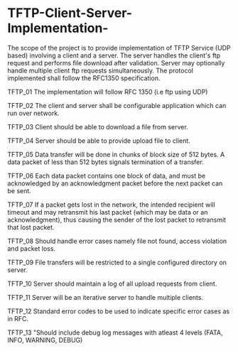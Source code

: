 # TFTP-Client-Server-Implementation-
The scope of the project is to provide implementation of TFTP Service (UDP based) involving a client and a server. The server handles the client's ftp request and performs file download after validation. Server may optionally handle multiple client ftp requests simultaneously. The protocol implemented shall follow the RFC1350 specification.

TFTP_01	The implementation will follow RFC 1350 (i.e ftp using UDP)	

TFTP_02	The client and server shall be configurable application which can run over network.

TFTP_03	Client should be able to download a file from server.

TFTP_04	Server should be able to provide upload file to client.

TFTP_05	Data transfer will be done in chunks of block size of 512 bytes. A data packet of less than 512 bytes signals termination of a transfer.

TFTP_06	Each data packet contains one block of data, and must be acknowledged by an acknowledgment packet before the next packet can be sent.

TFTP_07	If a packet gets lost in the   network, the intended recipient will timeout and may retransmit his last packet (which may be data or an acknowledgment), thus causing the sender of the lost packet to retransmit that lost packet.	

TFTP_08	Should handle error cases namely file not found, access violation and packet loss.

TFTP_09	File transfers will be restricted to a single configured directory on server.

TFTP_10	Server should maintain a log of all upload requests from client.

TFTP_11	Server will be an iterative server to handle multiple clients.

TFTP_12	Standard error codes to be used to indicate specific error cases as in RFC.

TFTP_13	"Should include debug log messages  with atleast 4 levels (FATA, INFO, WARNING, DEBUG)
